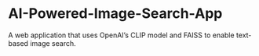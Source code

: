 # AI-Powered-Image-Search-App
A web application that uses OpenAI’s CLIP model and FAISS to enable text-based image search.
